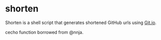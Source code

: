 # shorten

Shorten is a shell script that generates shortened GitHub urls using [Git.io](https://github.blog/2011-11-10-git-io-github-url-shortener/).

cecho function borrowed from @nnja.
